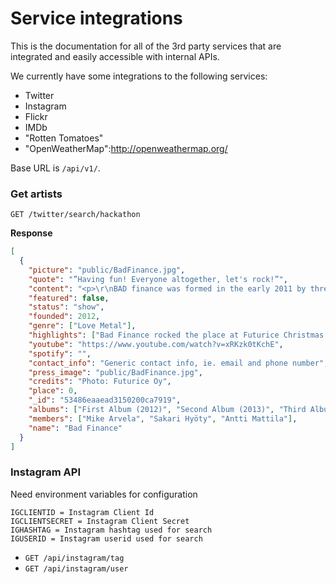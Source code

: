 Service integrations
====================

This is the documentation for all of the 3rd party services that are integrated and easily accessible with internal APIs.

We currently have some integrations to the following services:


* Twitter
* Instagram
* Flickr
* IMDb
* "Rotten Tomatoes"
* "OpenWeatherMap":http://openweathermap.org/

Base URL is `/api/v1/`.

### Get artists
`GET /twitter/search/hackathon`

**Response**
```json
[
  {
    "picture": "public/BadFinance.jpg",
    "quote": "”Having fun! Everyone altogether, let's rock!”",
    "content": "<p>\r\nBAD finance was formed in the early 2011 by three guys, Sakari, Antti and Jari, all working at Futurice Tampere. The band started reheasing at Jari's student dorm in Hervanta but after Futurice office moved into bigger premises the boys got their own band room.</p>\r\n",
    "featured": false,
    "status": "show",
    "founded": 2012,
    "genre": ["Love Metal"],
    "highlights": ["Bad Finance rocked the place at Futurice Christmas Party 2012."],
    "youtube": "https://www.youtube.com/watch?v=xRKzk0tKchE",
    "spotify": "",
    "contact_info": "Generic contact info, ie. email and phone number",
    "press_image": "public/BadFinance.jpg",
    "credits": "Photo: Futurice Oy",
    "place": 0,
    "_id": "53486eaaead3150200ca7919",
    "albums": ["First Album (2012)", "Second Album (2013)", "Third Album (2014)"],
    "members": ["Mike Arvela", "Sakari Hyöty", "Antti Mattila"],
    "name": "Bad Finance"
  }
]
```

### Instagram API
Need environment variables for configuration

```
IGCLIENTID = Instagram Client Id
IGCLIENTSECRET = Instagram Client Secret
IGHASHTAG = Instagram hashtag used for search
IGUSERID = Instagram userid used for search
```

* `GET /api/instagram/tag`
* `GET /api/instagram/user`

